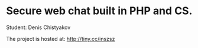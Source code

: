 # Secure web chat built in PHP and CS.

Student:
Denis Chistyakov


The project is hosted at: http://tiny.cc/inszsz